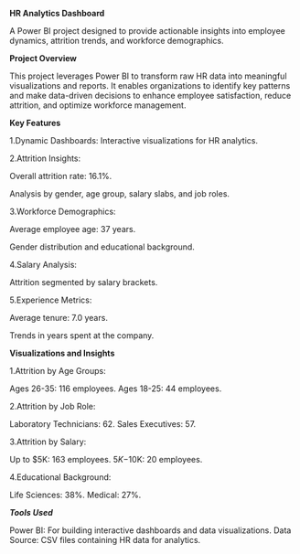 **HR Analytics Dashboard**

A Power BI project designed to provide actionable insights into employee dynamics, attrition trends, and workforce demographics.

**Project Overview**

This project leverages Power BI to transform raw HR data into meaningful visualizations and reports. It enables organizations to identify key patterns and make data-driven decisions to enhance employee satisfaction, reduce attrition, and optimize workforce management.

**Key Features**

1.Dynamic Dashboards: Interactive visualizations for HR analytics.

2.Attrition Insights:

Overall attrition rate: 16.1%.

Analysis by gender, age group, salary slabs, and job roles.

3.Workforce Demographics:

Average employee age: 37 years.

Gender distribution and educational background.

4.Salary Analysis:

Attrition segmented by salary brackets.

5.Experience Metrics:

Average tenure: 7.0 years.

Trends in years spent at the company.

**Visualizations and Insights**

1.Attrition by Age Groups:

Ages 26-35: 116 employees.
Ages 18-25: 44 employees.

2.Attrition by Job Role:

Laboratory Technicians: 62.
Sales Executives: 57.

3.Attrition by Salary:

Up to $5K: 163 employees.
$5K-$10K: 20 employees.

4.Educational Background:

Life Sciences: 38%.
Medical: 27%.

***Tools Used***

Power BI: For building interactive dashboards and data visualizations.
Data Source: CSV files containing HR data for analytics.
